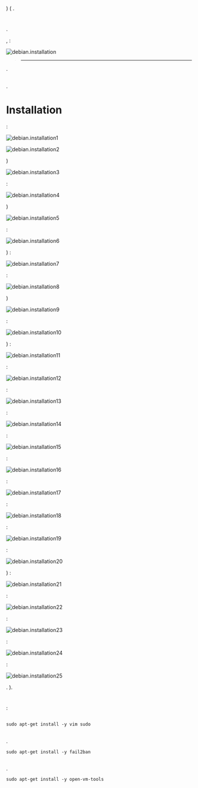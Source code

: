 # 



# 

) [](https://www.debian.org/CD/netinst) ( [](http://cdimage.debian.org/debian-cd/10.4.0/amd64/iso-cd/debian-10.4.0-amd64-netinst.iso) .

# 

## 

.

 [](http://rufus.akeo.ie/downloads/rufus-2.9.exe),  :

![debian.installation](images/debian.installation.PNG)

> ****
>
> 

.

## 

 [](https://doc.jeedom.com/en_US/howto/doc-howto-vmware.creer_une_vm.html) .

# Installation

 :

![debian.installation1](images/debian.installation1.PNG)



![debian.installation2](images/debian.installation2.PNG)

)

![debian.installation3](images/debian.installation3.PNG)

 :

![debian.installation4](images/debian.installation4.PNG)

)

![debian.installation5](images/debian.installation5.PNG)

 :

![debian.installation6](images/debian.installation6.PNG)

) :

![debian.installation7](images/debian.installation7.PNG)

 :

![debian.installation8](images/debian.installation8.PNG)

)

![debian.installation9](images/debian.installation9.PNG)

 :

![debian.installation10](images/debian.installation10.PNG)

) :

![debian.installation11](images/debian.installation11.PNG)

 :

![debian.installation12](images/debian.installation12.PNG)

 :

![debian.installation13](images/debian.installation13.PNG)

 :

![debian.installation14](images/debian.installation14.PNG)

 :

![debian.installation15](images/debian.installation15.PNG)

 :

![debian.installation16](images/debian.installation16.PNG)

 :

![debian.installation17](images/debian.installation17.PNG)

 :

![debian.installation18](images/debian.installation18.PNG)

 :

![debian.installation19](images/debian.installation19.PNG)

 :

![debian.installation20](images/debian.installation20.PNG)

) :

![debian.installation21](images/debian.installation21.PNG)

 :

![debian.installation22](images/debian.installation22.PNG)

 :

![debian.installation23](images/debian.installation23.PNG)

 :

![debian.installation24](images/debian.installation24.PNG)

 :

![debian.installation25](images/debian.installation25.PNG)

. ).

# 

 :

## 

``sudo apt-get install -y vim sudo``

## 

.

``sudo apt-get install -y fail2ban``

## 

.

``sudo apt-get install -y open-vm-tools``

 [](https://doc.jeedom.com/en_US/installation/cli)
